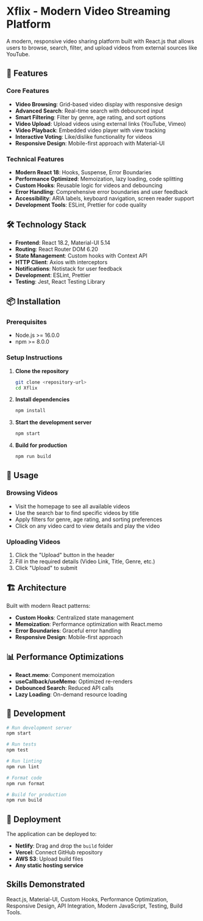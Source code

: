 # Xflix - Modern Video Streaming Platform

A modern, responsive video sharing platform built with React.js that allows users to browse, search, filter, and upload videos from external sources like YouTube.

## 🚀 Features

### Core Features
- **Video Browsing**: Grid-based video display with responsive design
- **Advanced Search**: Real-time search with debounced input
- **Smart Filtering**: Filter by genre, age rating, and sort options
- **Video Upload**: Upload videos using external links (YouTube, Vimeo)
- **Video Playback**: Embedded video player with view tracking
- **Interactive Voting**: Like/dislike functionality for videos
- **Responsive Design**: Mobile-first approach with Material-UI

### Technical Features
- **Modern React 18**: Hooks, Suspense, Error Boundaries
- **Performance Optimized**: Memoization, lazy loading, code splitting
- **Custom Hooks**: Reusable logic for videos and debouncing
- **Error Handling**: Comprehensive error boundaries and user feedback
- **Accessibility**: ARIA labels, keyboard navigation, screen reader support
- **Development Tools**: ESLint, Prettier for code quality

## 🛠️ Technology Stack

- **Frontend**: React 18.2, Material-UI 5.14
- **Routing**: React Router DOM 6.20
- **State Management**: Custom hooks with Context API
- **HTTP Client**: Axios with interceptors
- **Notifications**: Notistack for user feedback
- **Development**: ESLint, Prettier
- **Testing**: Jest, React Testing Library

## 📦 Installation

### Prerequisites
- Node.js >= 16.0.0
- npm >= 8.0.0

### Setup Instructions

1. **Clone the repository**
   ```bash
   git clone <repository-url>
   cd Xflix
   ```

2. **Install dependencies**
   ```bash
   npm install
   ```

3. **Start the development server**
   ```bash
   npm start
   ```

4. **Build for production**
   ```bash
   npm run build
   ```

## 🎯 Usage

### Browsing Videos
- Visit the homepage to see all available videos
- Use the search bar to find specific videos by title
- Apply filters for genre, age rating, and sorting preferences
- Click on any video card to view details and play the video

### Uploading Videos
1. Click the "Upload" button in the header
2. Fill in the required details (Video Link, Title, Genre, etc.)
3. Click "Upload" to submit

## 🏗️ Architecture

Built with modern React patterns:
- **Custom Hooks**: Centralized state management
- **Memoization**: Performance optimization with React.memo
- **Error Boundaries**: Graceful error handling
- **Responsive Design**: Mobile-first approach

## 📊 Performance Optimizations

- **React.memo**: Component memoization
- **useCallback/useMemo**: Optimized re-renders
- **Debounced Search**: Reduced API calls
- **Lazy Loading**: On-demand resource loading

## 🧪 Development

```bash
# Run development server
npm start

# Run tests
npm test

# Run linting
npm run lint

# Format code
npm run format

# Build for production
npm run build
```

## 🚀 Deployment

The application can be deployed to:
- **Netlify**: Drag and drop the `build` folder
- **Vercel**: Connect GitHub repository
- **AWS S3**: Upload build files
- **Any static hosting service**

## Skills Demonstrated
React.js, Material-UI, Custom Hooks, Performance Optimization, Responsive Design, API Integration, Modern JavaScript, Testing, Build Tools.

